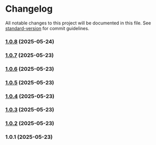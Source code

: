 # Changelog

All notable changes to this project will be documented in this file. See [standard-version](https://github.com/conventional-changelog/standard-version) for commit guidelines.

### [1.0.8](https://github.com/erhanfirat/nest-my-commerce/compare/v1.0.7...v1.0.8) (2025-05-24)

### [1.0.7](https://github.com/erhanfirat/nest-my-commerce/compare/v1.0.6...v1.0.7) (2025-05-23)

### [1.0.6](https://github.com/erhanfirat/nest-my-commerce/compare/v1.0.5...v1.0.6) (2025-05-23)

### [1.0.5](https://github.com/erhanfirat/nest-my-commerce/compare/v1.0.4...v1.0.5) (2025-05-23)

### [1.0.4](https://github.com/erhanfirat/nest-my-commerce/compare/v1.0.3...v1.0.4) (2025-05-23)

### [1.0.3](https://github.com/erhanfirat/nest-my-commerce/compare/v1.0.2...v1.0.3) (2025-05-23)

### [1.0.2](https://github.com/erhanfirat/nest-my-commerce/compare/v1.0.1...v1.0.2) (2025-05-23)

### 1.0.1 (2025-05-23)
